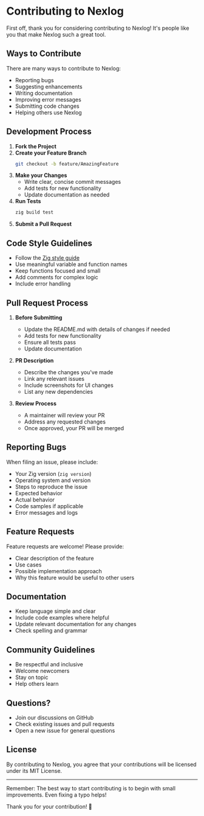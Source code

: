 # Contributing to Nexlog

First off, thank you for considering contributing to Nexlog! It's people like you that make Nexlog such a great tool.

## Ways to Contribute

There are many ways to contribute to Nexlog:
- Reporting bugs
- Suggesting enhancements
- Writing documentation
- Improving error messages
- Submitting code changes
- Helping others use Nexlog

## Development Process

1. **Fork the Project**
2. **Create your Feature Branch**
   ```bash
   git checkout -b feature/AmazingFeature
   ```
3. **Make your Changes**
   - Write clear, concise commit messages
   - Add tests for new functionality
   - Update documentation as needed
4. **Run Tests**
   ```bash
   zig build test
   ```
5. **Submit a Pull Request**

## Code Style Guidelines

- Follow the [Zig style guide](https://ziglang.org/documentation/master/#Style-Guide)
- Use meaningful variable and function names
- Keep functions focused and small
- Add comments for complex logic
- Include error handling

## Pull Request Process

1. **Before Submitting**
   - Update the README.md with details of changes if needed
   - Add tests for new functionality
   - Ensure all tests pass
   - Update documentation

2. **PR Description**
   - Describe the changes you've made
   - Link any relevant issues
   - Include screenshots for UI changes
   - List any new dependencies

3. **Review Process**
   - A maintainer will review your PR
   - Address any requested changes
   - Once approved, your PR will be merged

## Reporting Bugs

When filing an issue, please include:

- Your Zig version (`zig version`)
- Operating system and version
- Steps to reproduce the issue
- Expected behavior
- Actual behavior
- Code samples if applicable
- Error messages and logs

## Feature Requests

Feature requests are welcome! Please provide:

- Clear description of the feature
- Use cases
- Possible implementation approach
- Why this feature would be useful to other users

## Documentation

- Keep language simple and clear
- Include code examples where helpful
- Update relevant documentation for any changes
- Check spelling and grammar

## Community Guidelines

- Be respectful and inclusive
- Welcome newcomers
- Stay on topic
- Help others learn

## Questions?

- Join our discussions on GitHub
- Check existing issues and pull requests
- Open a new issue for general questions

## License

By contributing to Nexlog, you agree that your contributions will be licensed under its MIT License.

---

Remember: The best way to start contributing is to begin with small improvements. Even fixing a typo helps!

Thank you for your contribution! 🚀
